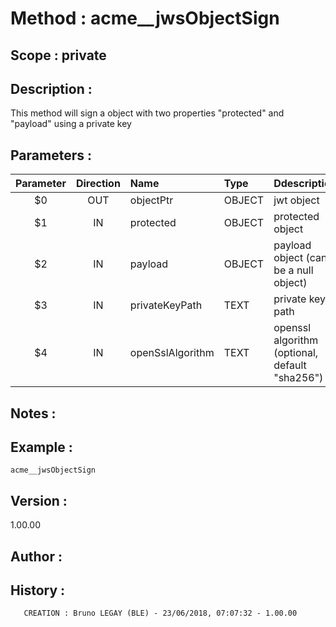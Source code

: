 ﻿# **Method :** acme__jwsObjectSign## **Scope :** private## **Description :** This method will sign a object with two properties "protected" and "payload" using a private key## **Parameters :** | Parameter | Direction | Name | Type | Ddescription | |:----:|:----:|:----|:----|:----| | $0 | OUT | objectPtr | OBJECT | jwt object | | $1 | IN | protected | OBJECT | protected object | | $2 | IN | payload | OBJECT | payload object (can be a null object) | | $3 | IN | privateKeyPath | TEXT | private key path | | $4 | IN | openSslAlgorithm | TEXT | openssl algorithm (optional, default "sha256") | ## **Notes :** ## **Example :** ```acme__jwsObjectSign```## **Version :** 1.00.00## **Author :** ## **History :**         CREATION : Bruno LEGAY (BLE) - 23/06/2018, 07:07:32 - 1.00.00